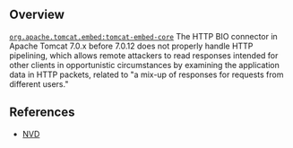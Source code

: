 ## Overview
[`org.apache.tomcat.embed:tomcat-embed-core`](http://search.maven.org/#search%7Cga%7C1%7Ca%3A%22tomcat-embed-core%22)
The HTTP BIO connector in Apache Tomcat 7.0.x before 7.0.12 does not properly handle HTTP pipelining, which allows remote attackers to read responses intended for other clients in opportunistic circumstances by examining the application data in HTTP packets, related to "a mix-up of responses for requests from different users."

## References
- [NVD](https://web.nvd.nist.gov/view/vuln/detail?vulnId=CVE-2011-1475)